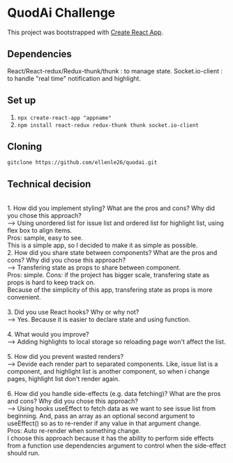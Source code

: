 # QuodAi Challenge

This project was bootstrapped with [Create React App](https://github.com/facebook/create-react-app).

## Dependencies

React/React-redux/Redux-thunk/thunk : to manage state.
Socket.io-client : to handle "real time" notification and highlight.

## Set up

1. ``npx create-react-app "appname"``<br/>
2. ``npm install react-redux redux-thunk thunk socket.io-client``

## Cloning

``gitclone https://github.com/ellenle26/quodai.git``

## Technical decision
<br/>
1. How did you implement styling? What are the pros and cons? Why did you chose this approach?<br/>
--> Using unordered list for issue list and ordered list for highlight list, using flex box to align items.<br/>
Pros: sample, easy to see.<br/>
This is a simple app, so I decided to make it as simple as possible.

<br/>
2. How did you share state between components? What are the pros and cons? Why did you chose this approach?<br/>
--> Transfering state as props to share between component.<br/>
Pros: simple. Cons: if the project has bigger scale, transfering state as props is hard to keep track on.<br/>
Because of the simplicity of this app, transfering state as props is more convenient.<br/>

<br/>
3. Did you use React hooks? Why or why not?<br/>
--> Yes. Because it is easier to declare state and using function.<br/>

<br/>
4. What would you improve?<br/>
--> Adding highlights to local storage so reloading page won't affect the list.<br/>

<br/>
5. How did you prevent wasted renders?<br/>
--> Devide each render part to separated components. Like, issue list is a component, and highlight list is another component, so when i change pages, highlight list don't render again.<br/>

<br/>
6. How did you handle side-effects (e.g. data fetching)? What are the pros and cons? Why did you chose this approach?<br/>
--> Using hooks useEffect to fetch data as we want to see issue list from beginning. And, pass an array as an optional second argument to useEffect() so as to re-render if any value in that argument change.<br/>
Pros: Auto re-render when something change.<br/>
I choose this approach because it has the ability to perform side effects from a function use dependencies argument to control when the side-effect should run.
